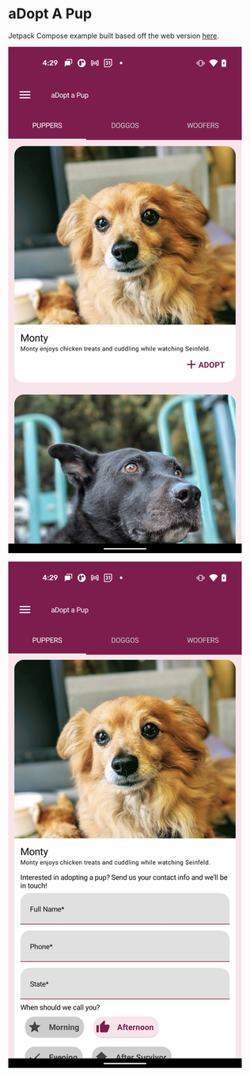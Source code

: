 # aDopt A Pup

Jetpack Compose example built based off the web version [here](https://adopt-a-pup.glitch.me/).

![](/screenshots/1.jpg)

![](/screenshots/2.jpg)